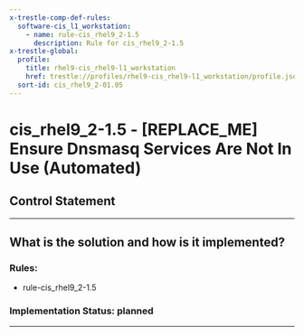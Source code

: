 ```yaml
---
x-trestle-comp-def-rules:
  software-cis_l1_workstation:
    - name: rule-cis_rhel9_2-1.5
      description: Rule for cis_rhel9_2-1.5
x-trestle-global:
  profile:
    title: rhel9-cis_rhel9-l1_workstation
    href: trestle://profiles/rhel9-cis_rhel9-l1_workstation/profile.json
  sort-id: cis_rhel9_2-01.05
---
```


# cis_rhel9_2-1.5 - \[REPLACE_ME\] Ensure Dnsmasq Services Are Not In Use (Automated)

## Control Statement

______________________________________________________________________

## What is the solution and how is it implemented?

<!-- For implementation status enter one of: implemented, partial, planned, alternative, not-applicable -->

<!-- Note that the list of rules under ### Rules: is read-only and changes will not be captured after assembly to JSON -->

<!-- Add control implementation description here for control: cis_rhel9_2-1.5 -->

### Rules:

  - rule-cis_rhel9_2-1.5

### Implementation Status: planned

______________________________________________________________________
